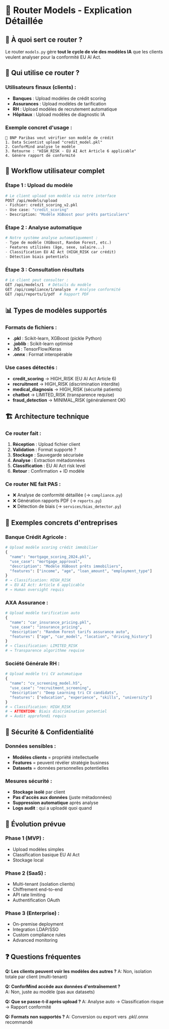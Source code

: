 # 🤖 Router Models - Explication Détaillée

## 🎯 **À quoi sert ce router ?**

Le router `models.py` gère **tout le cycle de vie des modèles IA** que les clients veulent analyser pour la conformité EU AI Act.

## 👥 **Qui utilise ce router ?**

### **Utilisateurs finaux (clients) :**
- **Banques** : Upload modèles de crédit scoring
- **Assurances** : Upload modèles de tarification 
- **RH** : Upload modèles de recrutement automatique
- **Hôpitaux** : Upload modèles de diagnostic IA

### **Exemple concret d'usage :**
```
🏦 BNP Paribas veut vérifier son modèle de crédit
1. Data Scientist upload "credit_model.pkl" 
2. ConforMind analyse le modèle
3. Retourne : "HIGH_RISK - EU AI Act Article 6 applicable"
4. Génère rapport de conformité
```

## 🔄 **Workflow utilisateur complet**

### **Étape 1 : Upload du modèle**
```bash
# Le client upload son modèle via notre interface
POST /api/models/upload
- Fichier: credit_scoring_v2.pkl
- Use case: "credit_scoring" 
- Description: "Modèle XGBoost pour prêts particuliers"
```

### **Étape 2 : Analyse automatique**
```python
# Notre système analyse automatiquement :
- Type de modèle (XGBoost, Random Forest, etc.)
- Features utilisées (âge, sexe, salaire...)
- Classification EU AI Act (HIGH_RISK car crédit)
- Détection biais potentiels
```

### **Étape 3 : Consultation résultats**
```bash
# Le client peut consulter :
GET /api/models/1  # Détails du modèle
GET /api/compliance/1/analyze  # Analyse conformité  
GET /api/reports/1/pdf  # Rapport PDF
```

## 📊 **Types de modèles supportés**

### **Formats de fichiers :**
- **.pkl** : Scikit-learn, XGBoost (pickle Python)
- **.joblib** : Scikit-learn optimisé
- **.h5** : TensorFlow/Keras 
- **.onnx** : Format interopérable

### **Use cases détectés :**
- **credit_scoring** → HIGH_RISK (EU AI Act Article 6)
- **recruitment** → HIGH_RISK (discrimination interdite)
- **medical_diagnosis** → HIGH_RISK (sécurité patients)
- **chatbot** → LIMITED_RISK (transparence requise)
- **fraud_detection** → MINIMAL_RISK (généralement OK)

## 🏗️ **Architecture technique**

### **Ce router fait :**
1. **Réception** : Upload fichier client
2. **Validation** : Format supporté ?
3. **Stockage** : Sauvegarde sécurisée
4. **Analyse** : Extraction métadonnées
5. **Classification** : EU AI Act risk level
6. **Retour** : Confirmation + ID modèle

### **Ce router NE fait PAS :**
- ❌ Analyse de conformité détaillée (→ `compliance.py`)
- ❌ Génération rapports PDF (→ `reports.py`)
- ❌ Détection de biais (→ `services/bias_detector.py`)

## 💼 **Exemples concrets d'entreprises**

### **Banque Crédit Agricole :**
```python
# Upload modèle scoring crédit immobilier
{
  "name": "mortgage_scoring_2024.pkl",
  "use_case": "mortgage_approval", 
  "description": "Modèle XGBoost prêts immobiliers",
  "features": ["income", "age", "loan_amount", "employment_type"]
}
# → Classification: HIGH_RISK
# → EU AI Act: Article 6 applicable  
# → Human oversight requis
```

### **AXA Assurance :**
```python
# Upload modèle tarification auto
{
  "name": "car_insurance_pricing.pkl",
  "use_case": "insurance_pricing",
  "description": "Random Forest tarifs assurance auto", 
  "features": ["age", "car_model", "location", "driving_history"]
}
# → Classification: LIMITED_RISK
# → Transparence algorithme requise
```

### **Société Générale RH :**
```python
# Upload modèle tri CV automatique  
{
  "name": "cv_screening_model.h5",
  "use_case": "recruitment_screening",
  "description": "Deep Learning tri CV candidats",
  "features": ["education", "experience", "skills", "university"]
}
# → Classification: HIGH_RISK
# → ATTENTION: Biais discrimination potentiel
# → Audit approfondi requis
```

## 🔐 **Sécurité & Confidentialité**

### **Données sensibles :**
- **Modèles clients** = propriété intellectuelle
- **Features** = peuvent révéler stratégie business
- **Datasets** = données personnelles potentielles

### **Mesures sécurité :**
- **Stockage isolé** par client
- **Pas d'accès aux données** (juste métadonnées)
- **Suppression automatique** après analyse
- **Logs audit** : qui a uploadé quoi quand

## 🚀 **Évolution prévue**

### **Phase 1 (MVP) :**
- Upload modèles simples
- Classification basique EU AI Act
- Stockage local

### **Phase 2 (SaaS) :**
- Multi-tenant (isolation clients)
- Chiffrement end-to-end
- API rate limiting
- Authentification OAuth

### **Phase 3 (Enterprise) :**
- On-premise deployment
- Integration LDAP/SSO
- Custom compliance rules
- Advanced monitoring

## ❓ **Questions fréquentes**

**Q: Les clients peuvent voir les modèles des autres ?**
A: Non, isolation totale par client (multi-tenant)

**Q: ConforMind accède aux données d'entraînement ?**  
A: Non, juste au modèle (pas aux datasets)

**Q: Que se passe-t-il après upload ?**
A: Analyse auto → Classification risque → Rapport conformité

**Q: Formats non supportés ?**
A: Conversion ou export vers .pkl/.onnx recommandé